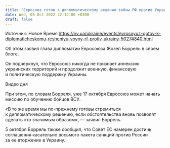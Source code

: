 ```yaml
---
title: "Евросоюз готов к дипломатическому решению войны РФ против Украины — Боррель"
date: Wed, 05 Oct 2022 22:12:00 +0300
draft: false
---
```

Источник: Новое Время https://nv.ua/ukraine/events/evrosoyuz-gotov-k-diplomaticheskomu-resheniyu-voyny-rf-protiv-ukrainy-50274840.html


 Об этом заявил глава дипломатии Евросоюза Жозеп Боррель в своем блоге.

Он подчеркнул, что Евросоюз никогда не признает аннексию украинских территорий и продолжит военную, финансовую и политическую поддержку Украины.

 Видео дня   

При этом, по словам Борреля, уже 17 октября Евросоюз может начать миссию по обучению бойцов ВСУ.

«В то же время мы по-прежнему готовы стремиться к дипломатическому решению, если обстоятельства вновь позволят сделать это значимым образом», — заявил Боррель.

5 октября Боррель также сообщил, что Совет ЕС намерен достичь соглашения касательно восьмого пакета санкций против России за ее вторжение в Украину.
